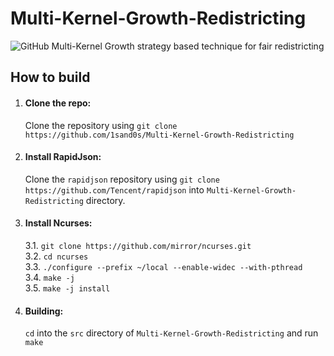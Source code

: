 # Multi-Kernel-Growth-Redistricting
![GitHub](https://img.shields.io/github/license/1sand0s/Multi-Kernel-Growth-Redistricting)
Multi-Kernel Growth strategy based technique for fair redistricting
 

<h2>How to build</h2>

1. <h4>Clone the repo:</h4>

    Clone the repository using `git clone https://github.com/1sand0s/Multi-Kernel-Growth-Redistricting`

2. <h4>Install RapidJson:</h4>

    Clone the `rapidjson` repository using `git clone https://github.com/Tencent/rapidjson` into `Multi-Kernel-Growth-Redistricting` directory.

3. <h4>Install Ncurses:</h4>

    3.1. `git clone https://github.com/mirror/ncurses.git`\
    3.2. `cd ncurses`\
    3.3. `./configure --prefix ~/local --enable-widec --with-pthread`\
    3.4. `make -j`\
    3.5. `make -j install`

4. <h4>Building:</h4>

    `cd` into the `src` directory of `Multi-Kernel-Growth-Redistricting` and run `make` 


